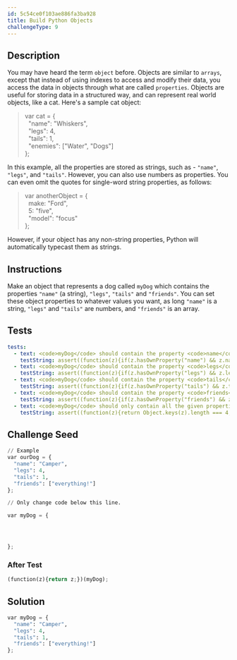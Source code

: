 ```yaml
---
id: 5c54ce0f103ae886fa3ba928
title: Build Python Objects
challengeType: 9
---
```


## Description
<section id='description'>
You may have heard the term <code>object</code> before.
Objects are similar to <code>arrays</code>, except that instead of using indexes to access and modify their data, you access the data in objects through what are called <code>properties</code>.
Objects are useful for storing data in a structured way, and can represent real world objects, like a cat.
Here's a sample cat object:
<blockquote>var cat = {<br>&nbsp;&nbsp;"name": "Whiskers",<br>&nbsp;&nbsp;"legs": 4,<br>&nbsp;&nbsp;"tails": 1,<br>&nbsp;&nbsp;"enemies": ["Water", "Dogs"]<br>};</blockquote>
In this example, all the properties are stored as strings, such as - <code>"name"</code>, <code>"legs"</code>, and <code>"tails"</code>. However, you can also use numbers as properties. You can even omit the quotes for single-word string properties, as follows:
<blockquote>var anotherObject = {<br>&nbsp;&nbsp;make: "Ford",<br>&nbsp;&nbsp;5: "five",<br>&nbsp;&nbsp;"model": "focus"<br>};</blockquote>
However, if your object has any non-string properties, Python will automatically typecast them as strings.
</section>

## Instructions
<section id='instructions'>
Make an object that represents a dog called <code>myDog</code> which contains the properties <code>"name"</code> (a string), <code>"legs"</code>, <code>"tails"</code> and <code>"friends"</code>.
You can set these object properties to whatever values you want, as long <code>"name"</code> is a string, <code>"legs"</code> and <code>"tails"</code> are numbers, and <code>"friends"</code> is an array.
</section>

## Tests
<section id='tests'>

```yml
tests:
  - text: <code>myDog</code> should contain the property <code>name</code> and it should be a <code>string</code>.
    testString: assert((function(z){if(z.hasOwnProperty("name") && z.name !== undefined && typeof z.name === "string"){return true;}else{return false;}})(myDog), '<code>myDog</code> should contain the property <code>name</code> and it should be a <code>string</code>.');
  - text: <code>myDog</code> should contain the property <code>legs</code> and it should be a <code>number</code>.
    testString: assert((function(z){if(z.hasOwnProperty("legs") && z.legs !== undefined && typeof z.legs === "number"){return true;}else{return false;}})(myDog), '<code>myDog</code> should contain the property <code>legs</code> and it should be a <code>number</code>.');
  - text: <code>myDog</code> should contain the property <code>tails</code> and it should be a <code>number</code>.
    testString: assert((function(z){if(z.hasOwnProperty("tails") && z.tails !== undefined && typeof z.tails === "number"){return true;}else{return false;}})(myDog), '<code>myDog</code> should contain the property <code>tails</code> and it should be a <code>number</code>.');
  - text: <code>myDog</code> should contain the property <code>friends</code> and it should be an <code>array</code>.
    testString: assert((function(z){if(z.hasOwnProperty("friends") && z.friends !== undefined && Array.isArray(z.friends)){return true;}else{return false;}})(myDog), '<code>myDog</code> should contain the property <code>friends</code> and it should be an <code>array</code>.');
  - text: <code>myDog</code> should only contain all the given properties.
    testString: assert((function(z){return Object.keys(z).length === 4;})(myDog), '<code>myDog</code> should only contain all the given properties.');

```

</section>

## Challenge Seed
<section id='challengeSeed'>

<div id='py-seed'>

```python
// Example
var ourDog = {
  "name": "Camper",
  "legs": 4,
  "tails": 1,
  "friends": ["everything!"]
};

// Only change code below this line.

var myDog = {




};
```

</div>


### After Test
<div id='js-teardown'>

```python
(function(z){return z;})(myDog);
```

</div>

</section>

## Solution
<section id='solution'>


```python
var myDog = {
  "name": "Camper",
  "legs": 4,
  "tails": 1,
  "friends": ["everything!"]
};
```

</section>
